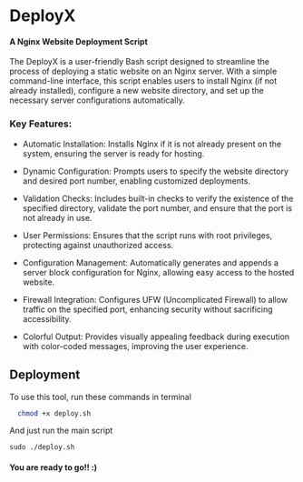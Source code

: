 
# DeployX

#### A Nginx Website Deployment Script

The DeployX is a user-friendly Bash script designed to streamline the process of deploying a static website on an Nginx server. With a simple command-line interface, this script enables users to install Nginx (if not already installed), configure a new website directory, and set up the necessary server configurations automatically.



### Key Features:

* Automatic Installation: Installs Nginx if it is not already present on the system, ensuring the server is ready for hosting.

* Dynamic Configuration: Prompts users to specify the website directory and desired port number, enabling customized deployments.

* Validation Checks: Includes built-in checks to verify the existence of the specified directory, validate the port number, and ensure that the port is not already in use.

* User Permissions: Ensures that the script runs with root privileges, protecting against unauthorized access.

* Configuration Management: Automatically generates and appends a server block configuration for Nginx, allowing easy access to the hosted website.

* Firewall Integration: Configures UFW (Uncomplicated Firewall) to allow traffic on the specified port, enhancing security without sacrificing accessibility.

* Colorful Output: Provides visually appealing feedback during execution with color-coded messages, improving the user experience.


## Deployment

To use this tool, run these commands in terminal

```bash
  chmod +x deploy.sh
```

And just run the main script 

```
sudo ./deploy.sh
```

#### You are ready to go!! :)